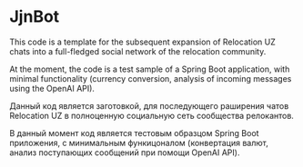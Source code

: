 # JjnBot

This code is a template for the subsequent expansion of Relocation UZ chats into a full-fledged social network of the relocation community.

At the moment, the code is a test sample of a Spring Boot application, 
with minimal functionality (currency conversion, analysis of incoming messages using the OpenAI API).

Данный код является заготовкой, для последующего раширения чатов Relocation UZ в полноценную социальную сеть сообщества релокантов.

В данный момент код является тестовым образцом Spring Boot приложения,
с минимальным функицоналом (конвертация валют, анализ поступающих сообщений при помощи OpenAI API).


